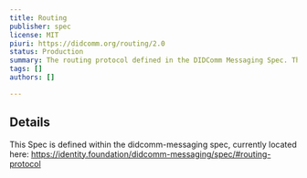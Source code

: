 ```yaml
---
title: Routing
publisher: spec
license: MIT
piuri: https://didcomm.org/routing/2.0
status: Production
summary: The routing protocol defined in the DIDComm Messaging Spec. This enables the message sender to package the final message on a route shared by the message recipient.
tags: []
authors: []

---
```


## Details

This Spec is defined within the didcomm-messaging spec, currently located here: https://identity.foundation/didcomm-messaging/spec/#routing-protocol

